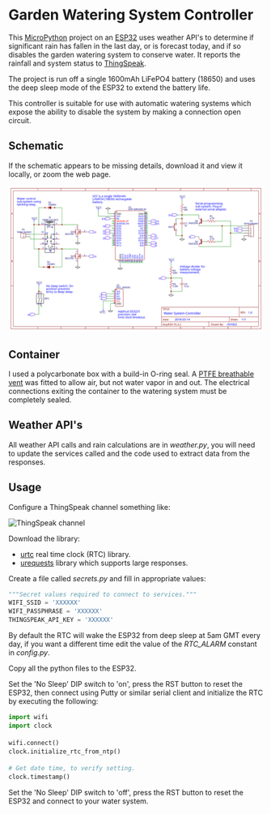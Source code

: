 # Garden Watering System Controller

This [MicroPython](http://micropython.org/) project on an [ESP32](https://en.wikipedia.org/wiki/ESP32) uses
weather API's to determine if significant rain has fallen in the last day, or
is forecast today, and if so disables the garden watering system to conserve
water. It reports the rainfall and system status to [ThingSpeak](https://thingspeak.com).

The project is run off a single 1600mAh LiFePO4 battery (18650) and uses the deep sleep mode of the ESP32 to
extend the battery life.

This controller is suitable for use with automatic watering systems which expose
the ability to disable the system by making a connection open circuit.

## Schematic

If the schematic appears to be missing details, download it and view it locally,
or zoom the web page.

![Circuit Schematic](./schematic-garden-watering-controller.svg)

## Container

I used a polycarbonate box with a build-in O-ring seal. A
[PTFE breathable vent](https://nicegear.nz/product/waterproof-breathable-enclosure-vent)
was fitted to allow air, but not water vapor in and out. The electrical
connections exiting the container to the watering system must be completely
sealed.

## Weather API's

All weather API calls and rain calculations are in _weather.py_, you will need
to update the services called and the code used to extract data from the
responses.

## Usage

Configure a ThingSpeak channel something like:

![ThingSpeak channel](https://github.com/chrisb2/water-system/raw/master/thingspeak-settings.png "ThingSpeak Channel Settings")

Download the library:
* [urtc](https://raw.githubusercontent.com/chrisb2/Adafruit-uRTC/master/urtc.py) real time clock (RTC) library.
* [urequests](https://github.com/micropython/micropython-lib/blob/cfca9b4f9096f0fe1c0eeefead25c1d5994e1b64/urequests/urequests.py) library which supports large responses.

Create a file called _secrets.py_ and fill in appropriate values:
```python
"""Secret values required to connect to services."""
WIFI_SSID = 'XXXXXX'
WIFI_PASSPHRASE = 'XXXXXX'
THINGSPEAK_API_KEY = 'XXXXXX'
```
By default the RTC will wake the ESP32 from deep sleep at 5am GMT every day, if
you want a different time edit the value of the _RTC_ALARM_ constant in
_config.py_.

Copy all the python files to the ESP32.

Set the 'No Sleep' DIP switch to 'on', press the RST button to reset the ESP32,
then connect using Putty or similar serial client and initialize the RTC by
executing the following:
```python
import wifi
import clock

wifi.connect()
clock.initialize_rtc_from_ntp()

# Get date time, to verify setting.
clock.timestamp()
```
Set the 'No Sleep' DIP switch to 'off', press the RST button to reset the ESP32
and connect to your water system.
